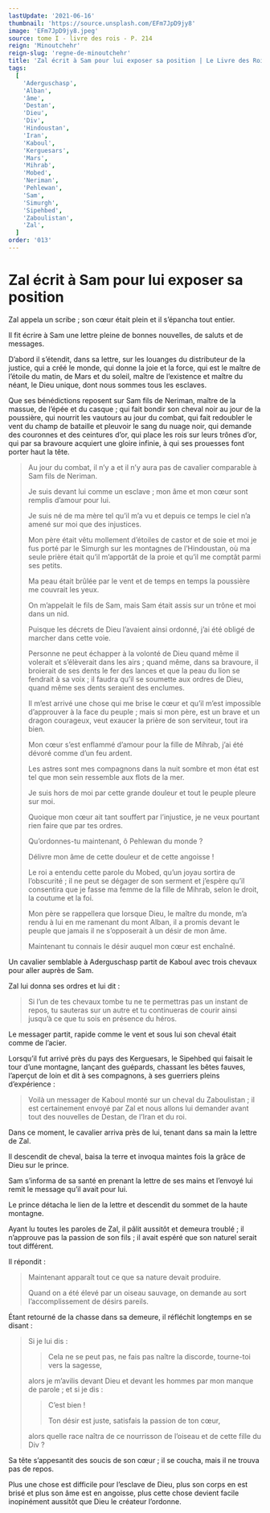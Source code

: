 ```yaml
---
lastUpdate: '2021-06-16'
thumbnail: 'https://source.unsplash.com/EFm7JpD9jy8'
image: 'EFm7JpD9jy8.jpeg'
source: tome I - livre des rois - P. 214
reign: 'Minoutchehr'
reign-slug: 'regne-de-minoutchehr'
title: 'Zal écrit à Sam pour lui exposer sa position | Le Livre des Rois | Shâhnâmeh'
tags:
  [
    'Aderguschasp',
    'Alban',
    'âme',
    'Destan',
    'Dieu',
    'Div',
    'Hindoustan',
    'Iran',
    'Kaboul',
    'Kerguesars',
    'Mars',
    'Mihrab',
    'Mobed',
    'Neriman',
    'Pehlewan',
    'Sam',
    'Simurgh',
    'Sipehbed',
    'Zaboulistan',
    'Zal',
  ]
order: '013'
---
```


# Zal écrit à Sam pour lui exposer sa position

Zal appela un scribe ; son cœur était plein et il s’épancha tout entier.

Il fit écrire à Sam une lettre pleine de bonnes nouvelles, de saluts et de messages.

D’abord il s’étendit, dans sa lettre, sur les louanges du distributeur de la justice, qui a créé le monde, qui donne la joie et la force, qui est le maître de l’étoile du matin, de Mars et du soleil, maître de l’existence et maître du néant, le Dieu unique, dont nous sommes tous les esclaves.

Que ses bénédictions reposent sur Sam fils de Neriman, maître de la massue, de l’épée et du casque ; qui fait bondir son cheval noir au jour de la poussière, qui nourrit les vautours au jour du combat, qui fait redoubler le vent du champ de bataille et pleuvoir le sang du nuage noir, qui demande des couronnes et des ceintures d’or, qui place les rois sur leurs trônes d’or, qui par sa bravoure acquiert une gloire infinie, à qui ses prouesses font porter haut la tête.

> Au jour du combat, il n’y a et il n’y aura pas de cavalier comparable à Sam fils de Neriman.
>
> Je suis devant lui comme un esclave ; mon âme et mon cœur sont remplis d’amour pour lui.
>
> Je suis né de ma mère tel qu’il m’a vu et depuis ce temps le ciel n’a amené sur moi que des injustices.
>
> Mon père était vêtu mollement d’étoiles de castor et de soie et moi je fus porté par le Simurgh sur les montagnes de l’Hindoustan, où ma seule prière était qu’il m’apportât de la proie et qu’il me comptât parmi ses petits.
>
> Ma peau était brûlée par le vent et de temps en temps la poussière me couvrait les yeux.
>
> On m’appelait le fils de Sam, mais Sam était assis sur un trône et moi dans un nid.
>
> Puisque les décrets de Dieu l’avaient ainsi ordonné, j’ai été obligé de marcher dans cette voie.
>
> Personne ne peut échapper à la volonté de Dieu quand même il volerait et s’élèverait dans les airs ; quand même, dans sa bravoure, il broierait de ses dents le fer des lances et que la peau du lion se fendrait à sa voix ; il faudra qu’il se soumette aux ordres de Dieu, quand même ses dents seraient des enclumes.
>
> Il m’est arrivé une chose qui me brise le cœur et qu’il m’est impossible d’approuver à la face du peuple ; mais si mon père, est un brave et un dragon courageux, veut exaucer la prière de son serviteur, tout ira bien.
>
> Mon cœur s’est enflammé d’amour pour la fille de Mihrab, j’ai été dévoré comme d’un feu ardent.
>
> Les astres sont mes compagnons dans la nuit sombre et mon état est tel que mon sein ressemble aux flots de la mer.
>
> Je suis hors de moi par cette grande douleur et tout le peuple pleure sur moi.
>
> Quoique mon cœur ait tant souffert par l’injustice, je ne veux pourtant rien faire que par tes ordres.
>
> Qu’ordonnes-tu maintenant, ô Pehlewan du monde ?
>
> Délivre mon âme de cette douleur et de cette angoisse !
>
> Le roi a entendu cette parole du Mobed, qu’un joyau sortira de l’obscurité ; il ne peut se dégager de son serment et j’espère qu’il consentira que je fasse ma femme de la fille de Mihrab, selon le droit, la coutume et la foi.
>
> Mon père se rappellera que lorsque Dieu, le maître du monde, m’a rendu à lui en me ramenant du mont Alban, il a promis devant le peuple que jamais il ne s’opposerait à un désir de mon âme.
>
> Maintenant tu connais le désir auquel mon cœur est enchaîné.

Un cavalier semblable à Aderguschasp partit de Kaboul avec trois chevaux pour aller auprès de Sam.

Zal lui donna ses ordres et lui dit :

> Si l’un de tes chevaux tombe tu ne te permettras pas un instant de repos, tu sauteras sur un autre et tu continueras de courir ainsi jusqu’à ce que tu sois en présence du héros.

Le messager partit, rapide comme le vent et sous lui son cheval était comme de l’acier.

Lorsqu’il fut arrivé près du pays des Kerguesars, le Sipehbed qui faisait le tour d’une montagne, lançant des guépards, chassant les bêtes fauves, l’aperçut de loin et dit à ses compagnons, à ses guerriers pleins d’expérience :

> Voilà un messager de Kaboul monté sur un cheval du Zaboulistan ; il est certainement envoyé par Zal et nous allons lui demander avant tout des nouvelles de Destan, de l’Iran et du roi.

Dans ce moment, le cavalier arriva près de lui, tenant dans sa main la lettre de Zal.

Il descendit de cheval, baisa la terre et invoqua maintes fois la grâce de Dieu sur le prince.

Sam s’informa de sa santé en prenant la lettre de ses mains et l’envoyé lui remit le message qu’il avait pour lui.

Le prince détacha le lien de la lettre et descendit du sommet de la haute montagne.

Ayant lu toutes les paroles de Zal, il pâlit aussitôt et demeura troublé ; il n’approuve pas la passion de son fils ; il avait espéré que son naturel serait tout différent.

Il répondit :

> Maintenant apparaît tout ce que sa nature devait produire.
>
> Quand on a été élevé par un oiseau sauvage, on demande au sort l’accomplissement de désirs pareils.

Étant retourné de la chasse dans sa demeure, il réfléchit longtemps en se disant :

> Si je lui dis :
>
> > Cela ne se peut pas, ne fais pas naître la discorde, tourne-toi vers la sagesse,
>
> alors je m’avilis devant Dieu et devant les hommes par mon manque de parole ; et si je dis :
>
> > C’est bien !
> >
> > Ton désir est juste, satisfais la passion de ton cœur,
>
> alors quelle race naîtra de ce nourrisson de l’oiseau et de cette fille du Div ?

Sa tête s’appesantit des soucis de son cœur ; il se coucha, mais il ne trouva pas de repos.

Plus une chose est difficile pour l’esclave de Dieu, plus son corps en est brisé et plus son âme est en angoisse, plus cette chose devient facile inopinément aussitôt que Dieu le créateur l’ordonne.
